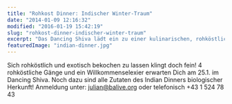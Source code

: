 ```yaml
---
title: "Rohkost Dinner: Indischer Winter-Traum"
date: "2014-01-09 12:16:32"
modified: "2016-01-19 15:42:19"
slug: "rohkost-dinner-indischer-winter-traum"
excerpt: "Das Dancing Shiva lädt ein zu einer kulinarischen, rohköstlichen Reise ins verführerische Indien. Rohkost-Koch Julian Kutos wird Euch mit einem 4 Gänge Menü verwöhnen."
featuredImage: "indian-dinner.jpg"
---
```


Sich rohköstlich und exotisch bekochen zu lassen klingt doch fein! 4 rohköstliche Gänge und ein Willkommenselexier erwarten Dich am 25.1. im Dancing Shiva. Noch dazu sind alle Zutaten des Indian Dinners biologischer Herkunft! Anmeldung unter: [julian@balive.org](mailto:julian@balive.org) oder telefonisch +43 1 524 78 43